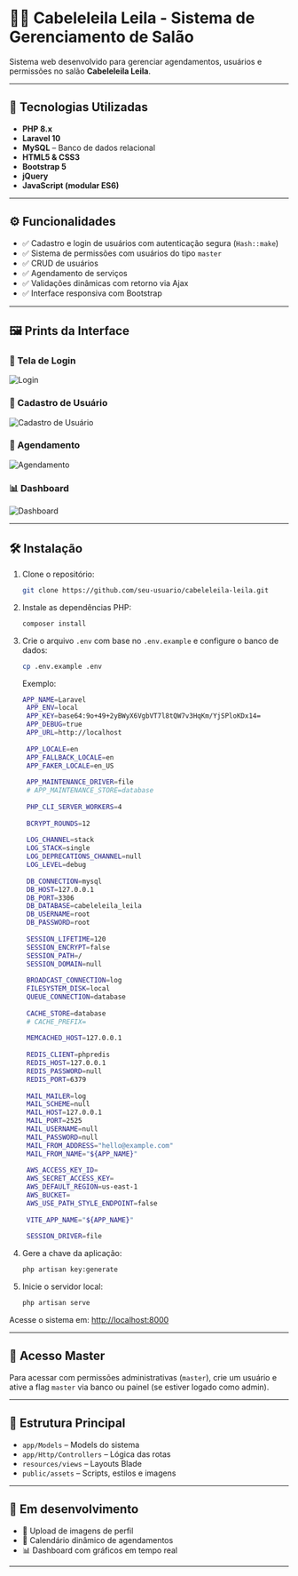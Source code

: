 # 💇‍♀️ Cabeleleila Leila - Sistema de Gerenciamento de Salão

Sistema web desenvolvido para gerenciar agendamentos, usuários e permissões no salão **Cabeleleila Leila**.

---

## 🚀 Tecnologias Utilizadas

- **PHP 8.x**
- **Laravel 10**
- **MySQL** – Banco de dados relacional
- **HTML5 & CSS3**
- **Bootstrap 5**
- **jQuery**
- **JavaScript (modular ES6)**

---

## ⚙️ Funcionalidades

- ✅ Cadastro e login de usuários com autenticação segura (`Hash::make`)
- ✅ Sistema de permissões com usuários do tipo `master`
- ✅ CRUD de usuários
- ✅ Agendamento de serviços
- ✅ Validações dinâmicas com retorno via Ajax
- ✅ Interface responsiva com Bootstrap

---

## 🖼️ Prints da Interface

### 🔐 Tela de Login
![Login](images/login.png)

### 👤 Cadastro de Usuário
![Cadastro de Usuário](images/criar-conta.png)

### 📅 Agendamento
![Agendamento](images/agendamento.png)

### 📊 Dashboard
![Dashboard](images/dashboard.png)

---

## 🛠️ Instalação

1. Clone o repositório:
   ```bash
   git clone https://github.com/seu-usuario/cabeleleila-leila.git
   ```

2. Instale as dependências PHP:
   ```bash
   composer install
   ```

3. Crie o arquivo `.env` com base no `.env.example` e configure o banco de dados:
   ```bash
   cp .env.example .env
   ```
   Exemplo:
   ```bash
   APP_NAME=Laravel
    APP_ENV=local
    APP_KEY=base64:9o+49+2yBWyX6VgbVT7l8tQW7v3HqKm/YjSPloKDx14=
    APP_DEBUG=true
    APP_URL=http://localhost
    
    APP_LOCALE=en
    APP_FALLBACK_LOCALE=en
    APP_FAKER_LOCALE=en_US
    
    APP_MAINTENANCE_DRIVER=file
    # APP_MAINTENANCE_STORE=database
    
    PHP_CLI_SERVER_WORKERS=4
    
    BCRYPT_ROUNDS=12
    
    LOG_CHANNEL=stack
    LOG_STACK=single
    LOG_DEPRECATIONS_CHANNEL=null
    LOG_LEVEL=debug
    
    DB_CONNECTION=mysql
    DB_HOST=127.0.0.1
    DB_PORT=3306
    DB_DATABASE=cabeleleila_leila
    DB_USERNAME=root
    DB_PASSWORD=root
    
    SESSION_LIFETIME=120
    SESSION_ENCRYPT=false
    SESSION_PATH=/
    SESSION_DOMAIN=null
    
    BROADCAST_CONNECTION=log
    FILESYSTEM_DISK=local
    QUEUE_CONNECTION=database
    
    CACHE_STORE=database
    # CACHE_PREFIX=
    
    MEMCACHED_HOST=127.0.0.1
    
    REDIS_CLIENT=phpredis
    REDIS_HOST=127.0.0.1
    REDIS_PASSWORD=null
    REDIS_PORT=6379
    
    MAIL_MAILER=log
    MAIL_SCHEME=null
    MAIL_HOST=127.0.0.1
    MAIL_PORT=2525
    MAIL_USERNAME=null
    MAIL_PASSWORD=null
    MAIL_FROM_ADDRESS="hello@example.com"
    MAIL_FROM_NAME="${APP_NAME}"
    
    AWS_ACCESS_KEY_ID=
    AWS_SECRET_ACCESS_KEY=
    AWS_DEFAULT_REGION=us-east-1
    AWS_BUCKET=
    AWS_USE_PATH_STYLE_ENDPOINT=false
    
    VITE_APP_NAME="${APP_NAME}"
    
    SESSION_DRIVER=file
   ```

4. Gere a chave da aplicação:
   ```bash
   php artisan key:generate
   ```

7. Inicie o servidor local:
   ```bash
   php artisan serve
   ```

Acesse o sistema em: [http://localhost:8000](http://localhost:8000)

---

## 👤 Acesso Master

Para acessar com permissões administrativas (`master`), crie um usuário e ative a flag `master` via banco ou painel (se estiver logado como admin).

---

## 📂 Estrutura Principal

- `app/Models` – Models do sistema
- `app/Http/Controllers` – Lógica das rotas
- `resources/views` – Layouts Blade
- `public/assets` – Scripts, estilos e imagens

---

## 🧪 Em desenvolvimento

- 🔄 Upload de imagens de perfil
- 📅 Calendário dinâmico de agendamentos
- 📊 Dashboard com gráficos em tempo real

---
